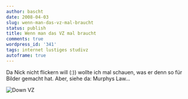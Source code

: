 ```yaml
---
author: bascht
date: 2008-04-03
slug: wenn-man-das-vz-mal-braucht
status: publish
title: Wenn man das VZ mal braucht
comments: true
wordpress_id: '341'
tags: internet lustiges studivz
autoframe: true
---
```


Da Nick nicht flickern will (:)) wollte ich mal schauen, was er
denn so für Bilder gemacht hat. Aber, siehe da: Murphys Law...

![Down VZ](https://img.bascht.com/uploads/big/9458c9ad78c346d247aa3c821e1b250a.jpg)
